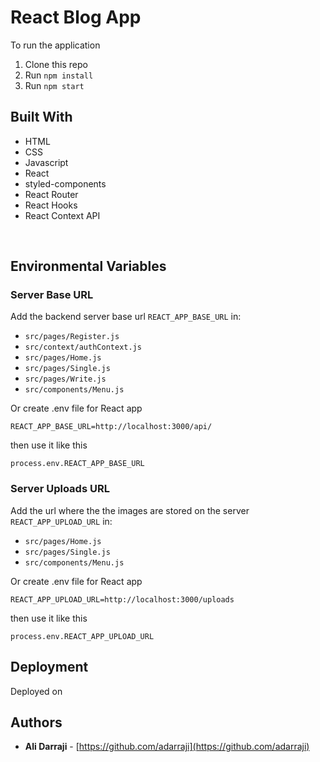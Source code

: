 # React Blog App

To run the application

1. Clone this repo
2. Run `npm install`
3. Run `npm start`

## Built With

* HTML
* CSS
* Javascript
* React
* styled-components
* React Router
* React Hooks
* React Context API 
<br/>

## Environmental Variables

### Server Base URL

Add the backend server base url `REACT_APP_BASE_URL` in:

* `src/pages/Register.js`
* `src/context/authContext.js`
* `src/pages/Home.js`
* `src/pages/Single.js`
* `src/pages/Write.js`
* `src/components/Menu.js`

Or create .env file for React app

`REACT_APP_BASE_URL=http://localhost:3000/api/` 

then use it like this

 `process.env.REACT_APP_BASE_URL`
<br/>

### Server Uploads URL

Add the url where the the images are stored on the server `REACT_APP_UPLOAD_URL` in:

* `src/pages/Home.js`
* `src/pages/Single.js`
* `src/components/Menu.js`

Or create .env file for React app

`REACT_APP_UPLOAD_URL=http://localhost:3000/uploads`

then use it like this

`process.env.REACT_APP_UPLOAD_URL`
<br/>

## Deployment
Deployed on 


## Authors

- **Ali Darraji** - [https://github.com/adarraji](https://github.com/adarraji)
